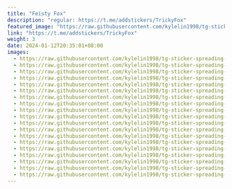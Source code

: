 ```yaml
---
title: "Feisty Fox"
description: "regular: https://t.me/addstickers/TrickyFox"
featured_image: "https://raw.githubusercontent.com/kylelin1998/tg-sticker-spreading-worldwide-images/main/img/0654920a-3c1d-48f1-b167-5ed7c144061f.jpg"
link: "https://t.me/addstickers/TrickyFox"
weight: 3
date: 2024-01-12T20:35:01+08:00
images:
  - https://raw.githubusercontent.com/kylelin1998/tg-sticker-spreading-worldwide-images/main/img/0654920a-3c1d-48f1-b167-5ed7c144061f.jpg
  - https://raw.githubusercontent.com/kylelin1998/tg-sticker-spreading-worldwide-images/main/img/abf6c56b-91a7-4577-9641-9b33b57efa3b.jpg
  - https://raw.githubusercontent.com/kylelin1998/tg-sticker-spreading-worldwide-images/main/img/a452ec2b-030a-442d-906c-5d7170671ad5.jpg
  - https://raw.githubusercontent.com/kylelin1998/tg-sticker-spreading-worldwide-images/main/img/0a641f91-4f1d-4596-8a5d-b4490931baa4.jpg
  - https://raw.githubusercontent.com/kylelin1998/tg-sticker-spreading-worldwide-images/main/img/3b65e47f-c330-4679-be4c-718dc41119fe.jpg
  - https://raw.githubusercontent.com/kylelin1998/tg-sticker-spreading-worldwide-images/main/img/e97f86e8-5560-42d8-b578-d19e49bb75d4.jpg
  - https://raw.githubusercontent.com/kylelin1998/tg-sticker-spreading-worldwide-images/main/img/dd773b93-2022-4040-b7e9-897eb5b81e55.jpg
  - https://raw.githubusercontent.com/kylelin1998/tg-sticker-spreading-worldwide-images/main/img/a1f73ef7-ea54-4312-95e0-bde2604171d8.jpg
  - https://raw.githubusercontent.com/kylelin1998/tg-sticker-spreading-worldwide-images/main/img/e8810c49-87da-464a-b12d-c369c9960f11.jpg
  - https://raw.githubusercontent.com/kylelin1998/tg-sticker-spreading-worldwide-images/main/img/c6b21a47-9207-475e-b8a0-c2fede609479.jpg
  - https://raw.githubusercontent.com/kylelin1998/tg-sticker-spreading-worldwide-images/main/img/78528f8a-94d9-4282-b64f-7d9cbb3cee20.jpg
  - https://raw.githubusercontent.com/kylelin1998/tg-sticker-spreading-worldwide-images/main/img/d59f4e28-b0fb-4513-8299-5711d39546da.jpg
  - https://raw.githubusercontent.com/kylelin1998/tg-sticker-spreading-worldwide-images/main/img/cd4fb6c8-84ab-43d7-a62d-ba060bf7af21.jpg
  - https://raw.githubusercontent.com/kylelin1998/tg-sticker-spreading-worldwide-images/main/img/207c01eb-ac28-48ce-90b5-6814fded419d.jpg
  - https://raw.githubusercontent.com/kylelin1998/tg-sticker-spreading-worldwide-images/main/img/170d28c8-7c4c-41bb-8020-51f04a633bba.jpg
  - https://raw.githubusercontent.com/kylelin1998/tg-sticker-spreading-worldwide-images/main/img/0e8c597e-909a-4ee7-bd59-b19e50e029db.jpg
  - https://raw.githubusercontent.com/kylelin1998/tg-sticker-spreading-worldwide-images/main/img/df2b1d8a-021c-4a63-903f-9045c4e6b8a7.jpg
  - https://raw.githubusercontent.com/kylelin1998/tg-sticker-spreading-worldwide-images/main/img/d7e67eac-945a-4f8f-ba6c-6a2248236b40.jpg
  - https://raw.githubusercontent.com/kylelin1998/tg-sticker-spreading-worldwide-images/main/img/2355c3fc-9377-4ee8-8962-9cff3e363643.jpg
---
```

